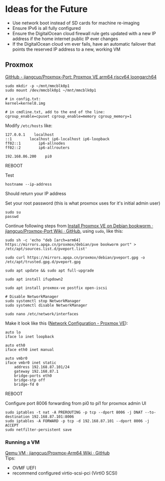 # Ideas for the Future

- Use network boot instead of SD cards for machine re-imaging
- Ensure IPv6 is all fully configured
- Ensure the DigitalOcean cloud firewall rule gets updated with a new IP address if the home internet public IP ever changes
- If the DigitalOcean cloud vm ever fails, have an automatic failover that points the reserved IP address to a new, working VM

## Proxmox

[GitHub - jiangcuo/Proxmox-Port: Proxmox VE arm64 riscv64 loongarch64](https://github.com/jiangcuo/Proxmox-Port)

```
sudo mkdir -p ~/mnt/mmcblk0p1
sudo mount /dev/mmcblk0p1 ~/mnt/mmcblk0p1

# in config.txt:
kernel=kernel8.img
```

```
# in cmdline.txt, add to the end of the line:
cgroup_enable=cpuset cgroup_enable=memory cgroup_memory=1
```

Modify `/etc/hosts` like:

```
127.0.0.1    localhost
::1        localhost ip6-localhost ip6-loopback
ff02::1        ip6-allnodes
ff02::2        ip6-allrouters

192.168.86.200    pi0
```

REBOOT

Test

```
hostname --ip-address
```

Should return your IP address

Set your root password (this is what proxmox uses for it's initial admin user)

```
sudo su
passwd
```

Continue following steps from [Install Proxmox VE on Debian bookworm · jiangcuo/Proxmox-Port Wiki · GitHub](https://github.com/jiangcuo/Proxmox-Port/wiki/Install-Proxmox-VE-on-Debian-bookworm), using `sudo`, like this:

```
sudo sh -c 'echo "deb [arch=arm64] https://mirrors.apqa.cn/proxmox/debian/pve bookworm port" > /etc/apt/sources.list.d/pveport.list'

sudo curl https://mirrors.apqa.cn/proxmox/debian/pveport.gpg -o /etc/apt/trusted.gpg.d/pveport.gpg

sudo apt update && sudo apt full-upgrade

sudo apt install ifupdown2

sudo apt install proxmox-ve postfix open-iscsi

# Disable NetworkManager
sudo systemctl stop NetworkManager
sudo systemctl disable NetworkManager

sudo nano /etc/network/interfaces
```

Make it look like this ([Network Configuration - Proxmox VE](https://pve.proxmox.com/wiki/Network_Configuration)):

```
auto lo
iface lo inet loopback

auto eth0
iface eth0 inet manual

auto vmbr0
iface vmbr0 inet static
    address 192.168.87.101/24
    gateway 192.168.87.1
    bridge-ports eth0
    bridge-stp off
    bridge-fd 0
```

REBOOT

Configure port 8006 forwarding from pi0 to pi1 for proxmox admin UI

```
sudo iptables -t nat -A PREROUTING -p tcp --dport 8006 -j DNAT --to-destination 192.168.87.101:8006
sudo iptables -A FORWARD -p tcp -d 192.168.87.101 --dport 8006 -j ACCEPT
sudo netfilter-persistent save
```

### Running a VM

[Qemu VM · jiangcuo/Proxmox-Arm64 Wiki · GitHub](https://github.com/jiangcuo/Proxmox-Arm64/wiki/Qemu-VM)  
Tips:

- OVMF UEFI
- recommend configured virtio-scsi-pci (VirtIO SCSI)
